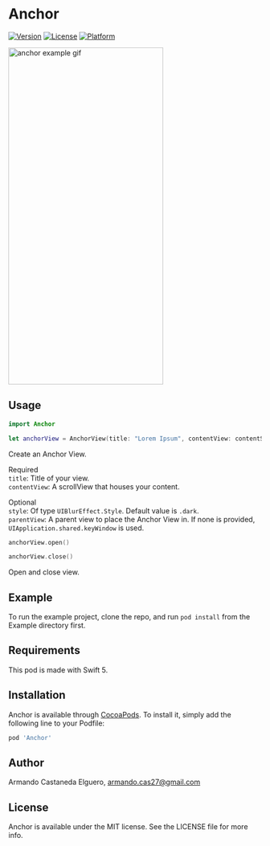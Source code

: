 # Anchor

[![Version](https://img.shields.io/cocoapods/v/Anchor.svg?style=flat)](https://cocoapods.org/pods/Anchor)
[![License](https://img.shields.io/cocoapods/l/Anchor.svg?style=flat)](https://cocoapods.org/pods/Anchor)
[![Platform](https://img.shields.io/cocoapods/p/Anchor.svg?style=flat)](https://cocoapods.org/pods/Anchor)

<img src="anchor.gif" alt="anchor example gif" width="308" height="671" />

## Usage

```swift
import Anchor

let anchorView = AnchorView(title: "Lorem Ipsum", contentView: contentScrollView, style: .light)
```
Create  an Anchor View.  

Required  
`title`: Title of your view.  
`contentView`: A scrollView that houses your content.  

Optional  
`style`: Of type `UIBlurEffect.Style`. Default value is `.dark`.  
`parentView`: A parent view to place the Anchor View in. If none is provided, `UIApplication.shared.keyWindow` is used.  

```swift
anchorView.open()

anchorView.close()
```
Open and close view. 


## Example

To run the example project, clone the repo, and run `pod install` from the Example directory first.

## Requirements

This pod is made with Swift 5.

## Installation

Anchor is available through [CocoaPods](https://cocoapods.org). To install
it, simply add the following line to your Podfile:

```ruby
pod 'Anchor'
```

## Author

Armando Castaneda Elguero, armando.cas27@gmail.com

## License

Anchor is available under the MIT license. See the LICENSE file for more info.
